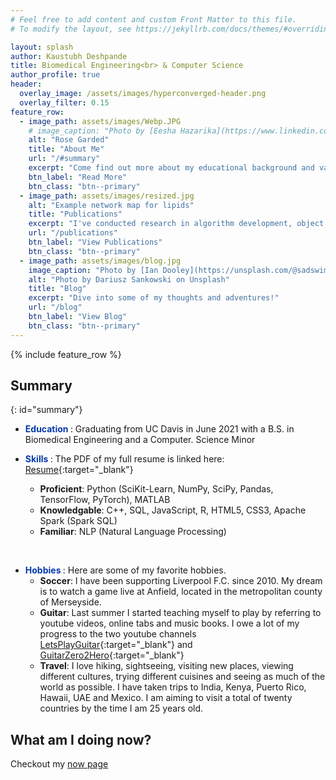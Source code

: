 ```yaml
---
# Feel free to add content and custom Front Matter to this file.
# To modify the layout, see https://jekyllrb.com/docs/themes/#overriding-theme-defaults

layout: splash
author: Kaustubh Deshpande
title: Biomedical Engineering<br> & Computer Science 
author_profile: true
header:
  overlay_image: /assets/images/hyperconverged-header.png
  overlay_filter: 0.15
feature_row:
  - image_path: assets/images/Webp.JPG
    # image_caption: "Photo by [Eesha Hazarika](https://www.linkedin.com/in/vanshika-hazarika-82820b1a0/)"
    alt: "Rose Garded"
    title: "About Me"
    url: "/#summary"
    excerpt: "Come find out more about my educational background and various hobbies!"
    btn_label: "Read More"
    btn_class: "btn--primary"
  - image_path: assets/images/resized.jpg
    alt: "Example network map for lipids"
    title: "Publications"
    excerpt: "I've conducted research in algorithm development, object detection and lab automation."
    url: "/publications"
    btn_label: "View Publications"
    btn_class: "btn--primary"
  - image_path: assets/images/blog.jpg
    image_caption: "Photo by [Ian Dooley](https://unsplash.com/@sadswim?utm_source=unsplash&amp;utm_medium=referral&amp;utm_content=creditCopyText) on [Unsplash](https://unsplash.com/@dariuszsankowski?utm_source=unsplash&amp;utm_medium=referral&amp;utm_content=creditCopyText)"
    alt: "Photo by Dariusz Sankowski on Unsplash"
    title: "Blog"
    excerpt: "Dive into some of my thoughts and adventures!"
    url: "/blog"
    btn_label: "View Blog"
    btn_class: "btn--primary"
---
```


{% include feature_row %}

## Summary
{: id="summary"}
- **<span style="color:rgb(5, 58, 170)"> Education </span>**: Graduating from UC Davis in June 2021 with a B.S. in Biomedical Engineering and a Computer. Science Minor

- **<span style="color:rgb(5, 58, 170)"> Skills </span>**: The PDF of my full resume is linked here: [Resume](/assets/Kaustubh_Deshpande_Resume_220720.pdf){:target="_blank"}
  - **Proficient**: Python (SciKit-Learn, NumPy, SciPy, Pandas, TensorFlow, PyTorch), MATLAB  
  - **Knowledgable**: C++, SQL, JavaScript, R, HTML5, CSS3, Apache Spark (Spark SQL)
  - **Familiar**: NLP (Natural Language Processing)  
<br />

- **<span style="color:rgb(5, 58, 170)"> Hobbies </span>**: Here are some of my favorite hobbies.  
  - **Soccer**: I have been supporting Liverpool F.C. since 2010. My dream is to watch a game live at Anfield, located in the metropolitan county of Merseyside.  
  - **Guitar**: Last summer I started teaching myself to play by referring to youtube videos, online tabs and music books. I owe a lot of my progress to the two youtube channels [LetsPlayGuitar](https://www.youtube.com/user/guitardevofficial){:target="_blank"} and [GuitarZero2Hero](https://www.youtube.com/channel/UCasFZzbM8JJ6dqSVEgL9VVg){:target="_blank"}
  - **Travel**: I love hiking, sightseeing, visiting new places, viewing different cultures, trying different cuisines and seeing as much of the world as possible. I have taken trips to India, Kenya, Puerto Rico, Hawaii, UAE and Mexico. I am aiming to visit a total of twenty countries by the time I am 25 years old. 
 


## What am I doing now?
Checkout my [now page](/now)
